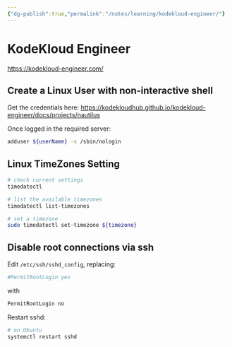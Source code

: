 ```yaml
---
{"dg-publish":true,"permalink":"/notes/learning/kodekloud-engineer/"}
---
```


# KodeKloud Engineer

<https://kodekloud-engineer.com/>

## Create a Linux User with non-interactive shell

Get the credentials here: <https://kodekloudhub.github.io/kodekloud-engineer/docs/projects/nautilus>

Once logged in the required server:

```sh
adduser ${userName} -s /sbin/nologin
```


## Linux TimeZones Setting

```sh
# check current settings
timedatectl

# list the available timezones
timedatectl list-timezones

# set a timezone
sudo timedatectl set-timezone ${timezone}
```


## Disable root connections via ssh

Edit `/etc/ssh/sshd_config`, replacing:
```sh
#PermitRootLogin yes
```
with
```sh
PermitRootLogin no
```

Restart sshd:
```sh
# on Ubuntu
systemctl restart sshd
```


